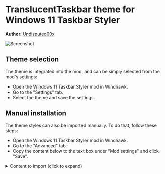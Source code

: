 # TranslucentTaskbar theme for Windows 11 Taskbar Styler

**Author**: [Undisputed00x](https://github.com/Undisputed00x)

![Screenshot](screenshot.png)

## Theme selection

The theme is integrated into the mod, and can be simply selected from the mod's
settings:

* Open the Windows 11 Taskbar Styler mod in Windhawk.
* Go to the "Settings" tab.
* Select the theme and save the settings.

## Manual installation

The theme styles can also be imported manually. To do that, follow these steps:

* Open the Windows 11 Taskbar Styler mod in Windhawk.
* Go to the "Advanced" tab.
* Copy the content below to the text box under "Mod settings" and click "Save".

<details>
<summary>Content to import (click to expand)</summary>

```json
{
  "controlStyles[0].target": "Taskbar.TaskbarFrame > Grid#RootGrid > Taskbar.TaskbarBackground > Grid > Rectangle#BackgroundFill",
  "controlStyles[0].styles[0]": "Fill:=<AcrylicBrush TintColor=\"Black\" TintOpacity=\"0\" TintLuminosityOpacity=\"0.15\" Opacity=\"1\" FallbackColor=\"#70262626\"/>",
  "controlStyles[1].target": "Taskbar.TaskbarBackground#HoverFlyoutBackgroundControl > Grid > Rectangle#BackgroundFill",
  "controlStyles[1].styles[0]": "Fill=#C444",
  "controlStyles[2].target": "Rectangle#BackgroundStroke",
  "controlStyles[2].styles[0]": "Visibility=Collapsed",
  "controlStyles[3].target": "MenuFlyoutPresenter",
  "controlStyles[3].styles[0]": "Background:=<AcrylicBrush TintColor=\"Black\" TintOpacity=\"0\" TintLuminosityOpacity=\"0.12\" Opacity=\"1\" FallbackColor=\"#A0262626\"/>",
  "controlStyles[3].styles[1]": "BorderThickness=0,0,0,0",
  "controlStyles[3].styles[2]": "CornerRadius=14",
  "controlStyles[3].styles[3]": "Padding=3,4,3,4",
  "controlStyles[4].target": "Border#OverflowFlyoutBackgroundBorder",
  "controlStyles[4].styles[0]": "Background:=<AcrylicBrush TintColor=\"Black\" TintOpacity=\"0\" TintLuminosityOpacity=\"0.12\" Opacity=\"1\" FallbackColor=\"#A0262626\"/>",
  "controlStyles[4].styles[1]": "BorderThickness=0,0,0,0",
  "controlStyles[4].styles[2]": "CornerRadius=15",
  "controlStyles[4].styles[3]": "Margin=-2,-2,-2,-2"
}
```
</details>
